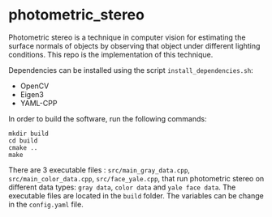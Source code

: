 # photometric_stereo

Photometric stereo is a technique in computer vision for estimating the surface normals of objects by observing that object under different lighting conditions. This repo is the implementation of this technique.

Dependencies can be installed using the script `install_dependencies.sh`: 

- OpenCV
- Eigen3
- YAML-CPP

In order to build the software, run the following commands:

``` 
mkdir build
cd build
cmake ..
make 
```

There are 3 executable files : `src/main_gray_data.cpp`, `src/main_color_data.cpp`, `src/face_yale.cpp`, that run photometric stereo on different data types: `gray data`, `color data` and `yale face data`. The executable files are located in the `build` folder.
The variables can be change in the `config.yaml` file.
